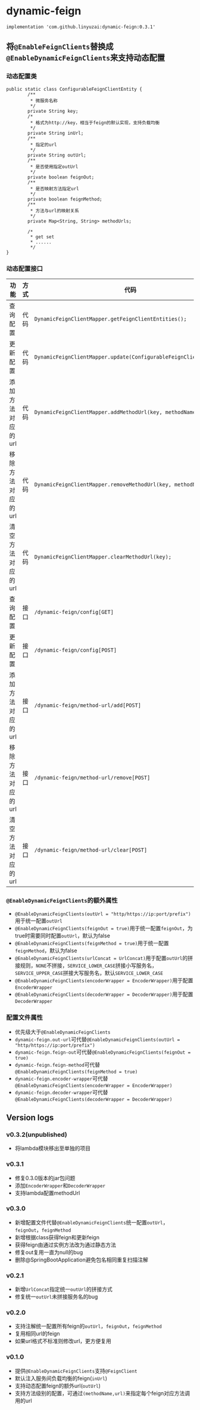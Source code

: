 # dynamic-feign

```
implementation 'com.github.linyuzai:dynamic-feign:0.3.1'
```
## 将`@EnableFeignClients`替换成`@EnableDynamicFeignClients`来支持动态配置

### 动态配置类
```
public static class ConfigurableFeignClientEntity {
        /**
         * 微服务名称
         */
        private String key;
        /*
         * 格式为http://key，相当于feign的默认实现，支持负载均衡
         */
        private String inUrl;
        /**
         * 指定的url
         */
        private String outUrl;
        /**
         * 是否使用指定outUrl
         */
        private boolean feignOut;
        /**
         * 是否映射方法指定url
         */
        private boolean feignMethod;
        /**
         * 方法与url的映射关系
         */
        private Map<String, String> methodUrls;
        
        /*
         * get set
         * ......
         */
}
```
### 动态配置接口
|功能|方式|代码|必传字段|其他|
|---|---|---|---|---|
|查询配置|代码|`DynamicFeignClientMapper.getFeignClientEntities();`|||
|更新配置|代码|`DynamicFeignClientMapper.update(ConfigurableFeignClientEntity);`|`key`|只能修改`outUrl`，`feignOut`，`feignMethod`|
|添加方法对应的url|代码|`DynamicFeignClientMapper.addMethodUrl(key, methodName, url);`|`key`，`methodName`，`url`|相同的`methodName`会覆盖|
|移除方法对应的url|代码|`DynamicFeignClientMapper.removeMethodUrl(key, methodName);`|`key`，`methodName`||
|清空方法对应的url|代码|`DynamicFeignClientMapper.clearMethodUrl(key);`|`key`||
|查询配置|接口|`/dynamic-feign/config[GET]`|||
|更新配置|接口|`/dynamic-feign/config[POST]`|`key`|只能修改`outUrl`，`feignOut`，`feignMethod`|
|添加方法对应的url|接口|`/dynamic-feign/method-url/add[POST]`|`key`，`methodName`，`url`|相同的`methodName`会覆盖|
|移除方法对应的url|接口|`/dynamic-feign/method-url/remove[POST]`|`key`，`methodName`||
|清空方法对应的url|接口|`/dynamic-feign/method-url/clear[POST]`|`key`||

### `@EnableDynamicFeignClients`的额外属性
- `@EnableDynamicFeignClients(outUrl = "http/https://ip:port/prefix")`用于统一配置`outUrl`
- `@EnableDynamicFeignClients(feignOut = true)`用于统一配置`feignOut`，为true时需要同时配置`outUrl`，默认为false
- `@EnableDynamicFeignClients(feignMethod = true)`用于统一配置`feignMethod`，默认为false
- `@EnableDynamicFeignClients(urlConcat = UrlConcat)`用于配置`outUrl`的拼接规则，`NONE`不拼接，`SERVICE_LOWER_CASE`拼接小写服务名，`SERVICE_UPPER_CASE`拼接大写服务名，默认`SERVICE_LOWER_CASE`
- `@EnableDynamicFeignClients(encoderWrapper = EncoderWrapper)`用于配置`EncoderWrapper`
- `@EnableDynamicFeignClients(decoderWrapper = DecoderWrapper)`用于配置`DecoderWrapper`

### 配置文件属性
- 优先级大于`@EnableDynamicFeignClients`
- `dynamic-feign.out-url`可代替`@EnableDynamicFeignClients(outUrl = "http/https://ip:port/prefix")`
- `dynamic-feign.feign-out`可代替`@EnableDynamicFeignClients(feignOut = true)`
- `dynamic-feign.feign-method`可代替`@EnableDynamicFeignClients(feignMethod = true)`
- `dynamic-feign.encoder-wrapper`可代替`@EnableDynamicFeignClients(encoderWrapper = EncoderWrapper)`
- `dynamic-feign.decoder-wrapper`可代替`@EnableDynamicFeignClients(decoderWrapper = DecoderWrapper)`

## Version logs

### v0.3.2(unpublished)
- 将lambda模块移出至单独的项目

### v0.3.1
- 修复0.3.0版本的jar包问题
- 添加`EncoderWrapper`和`DecoderWrapper`
- 支持lambda配置methodUrl

### v0.3.0
- 新增配置文件代替`@EnableDynamicFeignClients`统一配置`outUrl`，`feignOut`，`feignMethod`
- 新增根据class获得feign和更新feign
- 获得feign由通过实例方法改为通过静态方法
- 修复out复用一直为null的bug
- 删除@SpringBootApplication避免包名相同重复扫描注解

### v0.2.1
- 新增`UrlConcat`指定统一`outUrl`的拼接方式
- 修复统一`outUrl`未拼接服务名的bug

### v0.2.0
- 支持注解统一配置所有feign的`outUrl`，`feignOut`，`feignMethod`
- 复用相同url的feign
- 如果url格式不标准则修改url，更方便复用

### v0.1.0
- 提供`@EnableDynamicFeignClients`支持`@FeignClient`
- 默认注入服务间负载均衡的feign(`inUrl`)
- 支持动态配置feign的额外url(`outUrl`)
- 支持方法级别的配置，可通过`(methodName,url)`来指定每个feign对应方法调用的url
